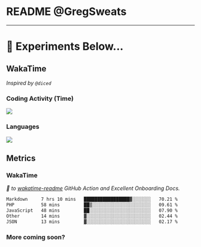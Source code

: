 # README @GregSweats




---
# 🧪 Experiments Below...

## WakaTime

_Inspired by `@diced`_

### Coding Activity (Time)

<a href="https://wakatime.com/@GregSweats" target="_blank"><img src="https://wakatime.com/share/@GregSweats/3e9a92c7-c185-4f55-803f-68a9b7718dc3.png" /></a>

### Languages

<a href="https://wakatime.com/@GregSweats" target="_blank"><img src="https://wakatime.com/share/@GregSweats/18488bb6-6c63-4c8f-bdee-3b8c141f2ad4.png" /></a>

## Metrics

### WakaTime

_🙏 to [wakatime-readme]() GitHub Action and Excellent Onboarding Docs._

<!--START_SECTION:waka-->

```txt
Markdown     7 hrs 10 mins   █████████████████▓░░░░░░░   70.21 %
PHP          58 mins         ██▒░░░░░░░░░░░░░░░░░░░░░░   09.61 %
JavaScript   48 mins         ██░░░░░░░░░░░░░░░░░░░░░░░   07.90 %
Other        14 mins         ▓░░░░░░░░░░░░░░░░░░░░░░░░   02.44 %
JSON         13 mins         ▓░░░░░░░░░░░░░░░░░░░░░░░░   02.17 %
```

<!--END_SECTION:waka-->

### More coming soon?